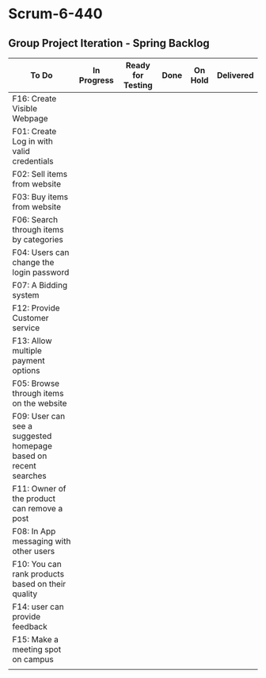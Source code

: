 # Scrum-6-440
## Group Project Iteration - Spring Backlog


| To Do | In Progress | Ready for Testing | Done | On Hold | Delivered |
| --- | --- | --- | --- | --- | --- |
| F16: Create Visible Webpage | | | | | |
| F01: Create Log in with valid credentials | | | | | |
| F02: Sell items from website | | | | | |
| F03: Buy items from website | | | | | |
| F06: Search through items by categories| | | | | |
| F04: Users can change the login password| | | | | |
| F07: A Bidding system | | | | | |
| F12: Provide Customer service| | | | | |
| F13: Allow multiple payment options| | | | | |
| F05: Browse through items on the website | | | | | |
| F09: User can see a suggested homepage based on recent searches| | | | | |
| F11: Owner of the product can remove a post| | | | | |
| F08: In App messaging with other users | | | | | |
| F10: You can rank products based on their quality | | | | | |
| F14: user can provide feedback| | | | | |
| F15: Make a meeting spot on campus | | | | | |
| | | | | | |
 
